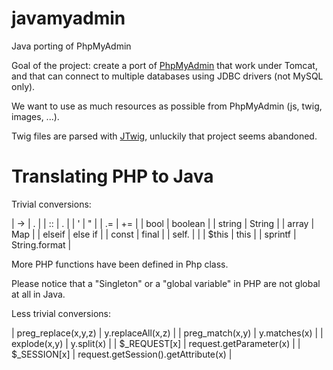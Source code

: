 # javamyadmin
Java porting of PhpMyAdmin

Goal of the project: create a port of [PhpMyAdmin](https://github.com/phpmyadmin/phpmyadmin) that work under Tomcat, and that can connect to multiple databases using JDBC drivers (not MySQL only).

We want to use as much resources as possible from PhpMyAdmin (js, twig, images, ...).

Twig files are parsed with [JTwig](https://github.com/jtwig/jtwig-core), unluckily that project seems abandoned.


# Translating PHP to Java

Trivial conversions:

|   ->     |    .     |
|   ::     |    .     |
|   '      |    "     |
|   .=     |    +=    |
| bool     | boolean  |
| string   | String   |
|  array   |  Map     |
| elseif   | else if  |
|  const   |  final   |
| self.    |          |
| $this    |   this   |
| sprintf  | String.format |

More PHP functions have been defined in Php class.

Please notice that a "Singleton" or a "global variable" in PHP are not global at all in Java.

Less trivial conversions:

| preg_replace(x,y,z)   |  y.replaceAll(x,z)         |
| preg_match(x,y)       |  y.matches(x)              |
| explode(x,y)          |  y.split(x)                |
| $_REQUEST[x]          |  request.getParameter(x)   |
| $_SESSION[x]          |  request.getSession().getAttribute(x)   |
